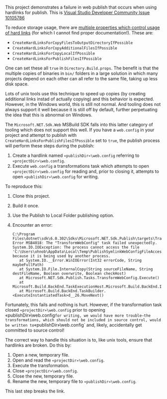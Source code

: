 This project demonstrates a failure in web publish that occurs when
using hardlinks for publish. This is [Visual Studio Developer
Community Issue
10105786](https://developercommunity.visualstudio.com/t/-/10105786)

To reduce storage usage, there are [multiple properties which control
usage of hard links](https://github.com/dotnet/msbuild/issues/3788)
(for which I cannot find proper documentation!). These are:

* `CreateHardLinksForCopyFilesToOutputDirectoryIfPossible`
* `CreateHardLinksForCopyAdditionalFilesIfPossible`
* `CreateHardLinksForCopyLocalIfPossible`
* `CreateHardLinksForPublishFilesIfPossible`

One can set these all `true` in `Directory.Build.props`. The benefit
is that the multiple copies of binaries in `bin/` folders in a large
solution in which many projects depend on each other can all refer to
the same file, taking up less disk space.

Lots of unix tools use this technique to speed up copies (by creating
additional links instad of actually copying) and this behavior is
expected. However, in the Windows world, this is still not normal. And
tooling does not always support it well because it is still off by
default, further perpetuating the idea that this is abnormal on
Windows.

The `Microsoft.NET.Sdk.Web` MSBuild SDK falls into this latter
category of tooling which does not support this well. If you have a
`web.config` in your project and attempt to publish with
`CreateHardLinksForPublishFilesIfPossible` set to `true`, the publish
process will perform these steps during the publish:

1. Create a hardlink named `«publishDir»\web.config` referring to `«projectDir»\web.config`.
2. Execute `web.config` a transformations task which attempts to open `«projectDir»\web.config` for reading and, prior to closing it, attempts to open `«publishDir»\web.config` for writing.

To reproduce this:

1. Clone this project.
2. Build it once.
3. Use the Publish to Local Folder publishing option.
4. Encounter an error:

   ```
   C:\Program Files\dotnet\sdk\6.0.302\Sdks\Microsoft.NET.Sdk.Publish\targets\TransformTargets\Microsoft.NET.Sdk.Publish.TransformFiles.targets(50,5): Error MSB4018: The "TransformWebConfig" task failed unexpectedly.
   System.IO.IOException: The process cannot access the file 'C:\Users\ohnob\AppData\Local\Temp\PublishSymlinkWebConfigFileAccessErrorRepro\PublishSymlinkWebConfigFileAccessErrorRepro\obj\Release\net6.0\PubTmp\Out\web.config' because it is being used by another process.
      at System.IO.__Error.WinIOError(Int32 errorCode, String maybeFullPath)
      at System.IO.File.InternalCopy(String sourceFileName, String destFileName, Boolean overwrite, Boolean checkHost)
      at Microsoft.NET.Sdk.Publish.Tasks.TransformWebConfig.Execute()
      at Microsoft.Build.BackEnd.TaskExecutionHost.Microsoft.Build.BackEnd.ITaskExecutionHost.Execute()
      at Microsoft.Build.BackEnd.TaskBuilder.<ExecuteInstantiatedTask>d__26.MoveNext()
   ```

Fortunately, this fails and nothing is hurt. However, if the
transformation task closed `«projectDir»\web.config` prior to opening
«publishDir»\web.config` for writing, we would have more trouble—the
transformations, which should not be included in source control, would
be written to `«publishDir»\web.config` and, likely, accidentally get
committed to source control!

The correct way to handle this situation is to, like unix tools,
ensure that hardlinks are broken. Do this by:

1. Open a new, temporary file.
2. Open and read the `«projectDir»\web.config`.
3. Execute the transformation.
4. Close `«projectDir»\web.config`.
5. Close the new, temporary file.
6. Rename the new, temporary file to `«publishDir»\web.config`.

This last step breaks the link.
